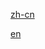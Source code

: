 [zh-cn](https://github.com/xiaoxinwangluo/android_app_socketfilelistserver/blob/master/help/zh_cn.md)

[en](https://github.com/xiaoxinwangluo/android_app_socketfilelistserver/blob/master/help/en.md)
